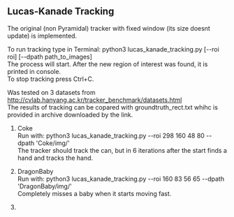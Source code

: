 ## Lucas-Kanade Tracking
The original (non Pyramidal) tracker with fixed window (its size doesnt update) is implemented.  

To run tracking type in Terminal: python3 lucas_kanade_tracking.py [--roi roi] [--dpath path_to_images]  
The process will start. After the new region of interest was found, it is printed in console.  
To stop tracking press Ctrl+C.  


Was tested on 3 datasets from http://cvlab.hanyang.ac.kr/tracker_benchmark/datasets.html   
The results of tracking can be copared with groundtruth_rect.txt whihc is provided in archive downloaded by the link.  

1. Coke  
 Run with: python3 lucas_kanade_tracking.py --roi 298 160 48 80 --dpath 'Coke/img/'  
 The tracker should track the can, but in 6 iterations after the start finds a hand and tracks the hand.   

2. DragonBaby  
    Run with: python3 lucas_kanade_tracking.py --roi 160 83 56 65 --dpath 'DragonBaby/img/'  
    Completely misses a baby when it starts moving fast.  

3. 